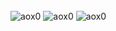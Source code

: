 ### 


<img align="center" src="https://github-readme-stats.vercel.app/api?username=aox0&show_icons=true&locale=en" alt="aox0" />

<img align="center" src="https://github-readme-streak-stats.herokuapp.com/?user=aox0&" alt="aox0" />

<img align="center" src="https://github-readme-stats.vercel.app/api/top-langs?username=aox0&show_icons=true&locale=en&layout=compact" alt="aox0" />

<!--
**AOx0/AOx0** is a ✨ _special_ ✨ repository because its `README.md` (this file) appears on your GitHub profile.

Here are some ideas to get you started:

- 🔭 I’m currently working on ...
- 🌱 I’m currently learning ...
- 👯 I’m looking to collaborate on ...
- 🤔 I’m looking for help with ...
- 💬 Ask me about ...
- 📫 How to reach me: ...
- 😄 Pronouns: ...
- ⚡ Fun fact: ...
-->
